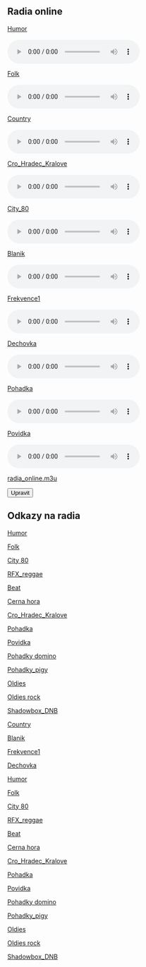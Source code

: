 <h2 class="sectionedit1" id="radia_online">Radia online</h2>
<div class="level2">

<p>


<a href="http://mp3stream4.abradio.cz:8000/humor128.mp3">Humor  </a>
<br/>
<br/>
<audio controls>
<source src="http://mp3stream4.abradio.cz:8000/humor128.mp3" type="audio/mpeg" preload="auto">
Tvuj prohlizec nepodporuje prehravani radia.
</audio>
<br/>


<a href="http://mp3stream2.abradio.cz:8000/folk.mp3">Folk  </a>
<br/>
<br/>
<audio controls>
<source src="http://mp3stream2.abradio.cz:8000/folk.mp3" type="audio/mpeg" preload="auto">
Tvuj prohlizec nepodporuje prehravani radia.
</audio>
<br/>

<a href="http://mp3stream4.abradio.cz/country128.mp3">Country  </a>
<br/>
<br/>
<audio controls>
<source src="http://mp3stream4.abradio.cz/country128.mp3" type="audio/mpeg" preload="auto">
Tvuj prohlizec nepodporuje prehravani radia.
</audio>
<br/>

<a href="http://icecast2.play.cz/crohk128.mp3">Cro_Hradec_Kralove  </a>
<br/>
<br/>
<audio controls> 
<source src="http://icecast2.play.cz/crohk128.mp3" type="audio/mpeg" preload="auto">
Tvuj prohlizec nepodporuje prehravani radia.
</audio>
<br/>



<a href="http://kocka.limemedia.cz:8000/city80128.mp3">City_80  </a>
<br/>
<br/>
<audio controls>
<source src="http://kocka.limemedia.cz:8000/city80128.mp3" type="audio/mpeg" preload="auto">
Tvuj prohlizec nepodporuje prehravani radia.
</audio>
<br/>

<a href="http://ice.abradio.cz/blanikcz128.mp3">Blanik  </a>
<br/>
<br/>
<audio controls>
<source src="http://ice.abradio.cz/blanikcz128.mp3" type="audio/mpeg" preload="auto">
Tvuj prohlizec nepodporuje prehravani radia.
</audio>
<br/>

<a href="http://icecast4.play.cz:8000/frekvence1-128.mp3">Frekvence1  </a>
<br/>
<br/>
<audio controls>
<source src="http://icecast4.play.cz:8000/frekvence1-128.mp3" type="audio/mpeg" preload="auto">
Tvuj prohlizec nepodporuje prehravani radia.
</audio>
<br/>

<a href="http://icecast5.play.cz:8000/dechovka128.mp3">Dechovka  </a>
<br/>
<br/>
<audio controls>
<source src="http://icecast5.play.cz:8000/dechovka128.mp3" type="audio/mpeg" preload="auto">
Tvuj prohlizec nepodporuje prehravani radia.
</audio>
<br/>

<a href="http://ice3.abradio.cz/pohadka128.mp3">Pohadka  </a>
<br/>
<br/>
<audio controls>
<source src="http://ice3.abradio.cz/pohadka128.mp3" type="audio/mpeg" preload="auto">
Tvuj prohlizec nepodporuje prehravani radia.
</audio>
<br/>

<a href="http://ice3.abradio.cz/povidka128.mp3">Povidka  </a>
<br/>
<br/>
<audio controls>
<source src="http://ice3.abradio.cz/povidka128.mp3" type="audio/mpeg" preload="auto">
Tvuj prohlizec nepodporuje prehravani radia.
</audio>
<br/>


</p>

<p>
<a href="http://zivotniprostredi.php5.cz/lib/exe/fetch.php?media=radia_online.m3u" class="urlextern" target="_blank" title="http://zivotniprostredi.php5.cz/lib/exe/fetch.php?media=radia_online.m3u"  rel="nofollow">radia_online.m3u</a>
</p>

</div>
<div class='secedit editbutton_section editbutton_1'><form class="button btn_secedit" method="post" action="/doku.php"><div class="no"><input type="hidden" name="do" value="edit" /><input type="hidden" name="rev" value="1492237790" /><input type="hidden" name="summary" value="[Radia online] " /><input type="hidden" name="target" value="section" /><input type="hidden" name="range" value="3-2619" /><input type="hidden" name="id" value="radia" /><input type="submit" value="Upravit" class="button" title="Radia online" /></div></form></div>
<h2 class="sectionedit2" id="odkazy_na_radia">Odkazy na radia</h2>
<div class="level2">

<p>
<a href="http://mp3stream4.abradio.cz:8000/humor128.mp3" class="urlextern" target="_blank" title="http://mp3stream4.abradio.cz:8000/humor128.mp3"  rel="nofollow">Humor</a>
</p>

<p>
<a href="http://mp3stream2.abradio.cz:8000/folk.mp3" class="urlextern" target="_blank" title="http://mp3stream2.abradio.cz:8000/folk.mp3"  rel="nofollow">Folk</a>
</p>

<p>
<a href="http://kocka.limemedia.cz:8000/city80128.mp3" class="urlextern" target="_blank" title="http://kocka.limemedia.cz:8000/city80128.mp3"  rel="nofollow">City 80</a>
</p>

<p>
<a href="http://ice3.abradio.cz/rfx128.mp3" class="urlextern" target="_blank" title="http://ice3.abradio.cz/rfx128.mp3"  rel="nofollow">RFX_reggae</a>
</p>

<p>
<a href="http://icecast5.play.cz:443/radiobeat128.mp3" class="urlextern" target="_blank" title="http://icecast5.play.cz:443/radiobeat128.mp3"  rel="nofollow">Beat</a>
</p>

<p>
<a href="http://icecast6.play.cz:443/cernahora128.mp3" class="urlextern" target="_blank" title="http://icecast6.play.cz:443/cernahora128.mp3"  rel="nofollow">Cerna hora</a>
</p>

<p>
<a href="http://icecast2.play.cz/crohk128.mp3" class="urlextern" target="_blank" title="http://icecast2.play.cz/crohk128.mp3"  rel="nofollow">Cro_Hradec_Kralove</a>
</p>

<p>
<a href="http://ice3.abradio.cz/pohadka128.mp3" class="urlextern" target="_blank" title="http://ice3.abradio.cz/pohadka128.mp3"  rel="nofollow">Pohadka</a>
</p>

<p>
<a href="http://ice3.abradio.cz/povidka128.mp3" class="urlextern" target="_blank" title="http://ice3.abradio.cz/povidka128.mp3"  rel="nofollow">Povidka</a>
</p>

<p>
<a href="http://mp3stream4.abradio.cz/domino128.mp3" class="urlextern" target="_blank" title="http://mp3stream4.abradio.cz/domino128.mp3"  rel="nofollow">Pohadky domino</a>
</p>

<p>
<a href="http://pool.cdn.lagardere.cz/web-pg-pohadky" class="urlextern" target="_blank" title="http://pool.cdn.lagardere.cz/web-pg-pohadky"  rel="nofollow">Pohadky_pigy</a>
</p>

<p>
<a href="http://ice.abradio.cz/oldiesradio128.mp3" class="urlextern" target="_blank" title="http://ice.abradio.cz/oldiesradio128.mp3"  rel="nofollow">Oldies</a>
</p>

<p>
<a href="http://mp3stream4.abradio.cz/oldiesrock128.mp3" class="urlextern" target="_blank" title="http://mp3stream4.abradio.cz/oldiesrock128.mp3"  rel="nofollow">Oldies rock</a>
</p>

<p>
<a href="http://ice3.abradio.cz/shadowbox128.mp3" class="urlextern" target="_blank" title="http://ice3.abradio.cz/shadowbox128.mp3"  rel="nofollow">Shadowbox_DNB</a>
</p>

<p>
<a href="http://mp3stream4.abradio.cz/country128.mp3" class="urlextern" target="_blank" title="http://mp3stream4.abradio.cz/country128.mp3"  rel="nofollow">Country</a>
</p>

<p>
<a href="http://ice.abradio.cz/blanikcz128.mp3" class="urlextern" target="_blank" title="http://ice.abradio.cz/blanikcz128.mp3"  rel="nofollow">Blanik</a>
</p>

<p>
<a href="http://icecast4.play.cz:8000/frekvence1-128.mp3" class="urlextern" target="_blank" title="http://icecast4.play.cz:8000/frekvence1-128.mp3"  rel="nofollow">Frekvence1</a>
</p>

<p>
<a href="http://icecast5.play.cz:8000/dechovka128.mp3" class="urlextern" target="_blank" title="http://icecast5.play.cz:8000/dechovka128.mp3"  rel="nofollow">Dechovka</a>
</p>

<p>
<a href="http://mp3stream4.abradio.cz:8000/humor128.mp3" class="urlextern" target="_blank" title="http://mp3stream4.abradio.cz:8000/humor128.mp3"  rel="nofollow">Humor</a>
</p>

<p>
<a href="http://mp3stream2.abradio.cz:8000/folk.mp3" class="urlextern" target="_blank" title="http://mp3stream2.abradio.cz:8000/folk.mp3"  rel="nofollow">Folk</a>
</p>

<p>
<a href="http://kocka.limemedia.cz:8000/city80128.mp3" class="urlextern" target="_blank" title="http://kocka.limemedia.cz:8000/city80128.mp3"  rel="nofollow">City 80</a>
</p>

<p>
<a href="http://ice3.abradio.cz/rfx128.mp3" class="urlextern" target="_blank" title="http://ice3.abradio.cz/rfx128.mp3"  rel="nofollow">RFX_reggae</a>
</p>

<p>
<a href="http://icecast5.play.cz:443/radiobeat128.mp3" class="urlextern" target="_blank" title="http://icecast5.play.cz:443/radiobeat128.mp3"  rel="nofollow">Beat</a>
</p>

<p>
<a href="http://icecast6.play.cz:443/cernahora128.mp3" class="urlextern" target="_blank" title="http://icecast6.play.cz:443/cernahora128.mp3"  rel="nofollow">Cerna hora</a>
</p>

<p>
<a href="http://icecast2.play.cz/crohk128.mp3" class="urlextern" target="_blank" title="http://icecast2.play.cz/crohk128.mp3"  rel="nofollow">Cro_Hradec_Kralove</a>
</p>

<p>
<a href="http://ice3.abradio.cz/pohadka128.mp3" class="urlextern" target="_blank" title="http://ice3.abradio.cz/pohadka128.mp3"  rel="nofollow">Pohadka</a>
</p>

<p>
<a href="http://ice3.abradio.cz/povidka128.mp3" class="urlextern" target="_blank" title="http://ice3.abradio.cz/povidka128.mp3"  rel="nofollow">Povidka</a>
</p>

<p>
<a href="http://mp3stream4.abradio.cz/domino128.mp3" class="urlextern" target="_blank" title="http://mp3stream4.abradio.cz/domino128.mp3"  rel="nofollow">Pohadky domino</a>
</p>

<p>
<a href="http://pool.cdn.lagardere.cz/web-pg-pohadky" class="urlextern" target="_blank" title="http://pool.cdn.lagardere.cz/web-pg-pohadky"  rel="nofollow">Pohadky_pigy</a>
</p>

<p>
<a href="http://ice.abradio.cz/oldiesradio128.mp3" class="urlextern" target="_blank" title="http://ice.abradio.cz/oldiesradio128.mp3"  rel="nofollow">Oldies</a>
</p>

<p>
<a href="http://mp3stream4.abradio.cz/oldiesrock128.mp3" class="urlextern" target="_blank" title="http://mp3stream4.abradio.cz/oldiesrock128.mp3"  rel="nofollow">Oldies rock</a>
</p>

<p>
<a href="http://ice3.abradio.cz/shadowbox128.mp3" class="urlextern" target="_blank" title="http://ice3.abradio.cz/shadowbox128.mp3"  rel="nofollow">Shadowbox_DNB </a>
</p>

</div>
